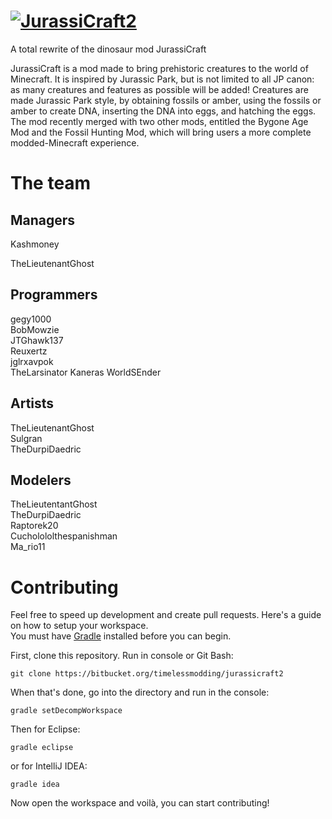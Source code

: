 # [![JurassiCraft2](http://i.imgur.com/3CXpCDv.png)](http://www.minecraftforum.net/forums/mapping-and-modding/minecraft-mods/2320045)
A total rewrite of the dinosaur mod JurassiCraft

JurassiCraft is a mod made to bring prehistoric creatures to the world of Minecraft. It is inspired by Jurassic Park, but is not limited to all JP canon: as many creatures and features as possible will be added! Creatures are made Jurassic Park style, by obtaining fossils or amber, using the fossils or amber to create DNA, inserting the DNA into eggs, and hatching the eggs. The mod recently merged with two other mods, entitled the Bygone Age Mod and the Fossil Hunting Mod, which will bring users a more complete modded-Minecraft experience.

# The team
## Managers
Kashmoney

TheLieutenantGhost

## Programmers
gegy1000  
BobMowzie  
JTGhawk137  
Reuxertz  
jglrxavpok  
TheLarsinator
Kaneras
WorldSEnder

## Artists
TheLieutenantGhost  
Sulgran  
TheDurpiDaedric  

## Modelers
TheLieutentantGhost  
TheDurpiDaedric  
Raptorek20  
Cucholololthespanishman   
Ma_rio11  


# Contributing
Feel free to speed up development and create pull requests. Here's a guide on how to setup your workspace.  
You must have [Gradle](http://gradle.org/) installed before you can begin.

First, clone this repository.
Run in console or Git Bash:
```
git clone https://bitbucket.org/timelessmodding/jurassicraft2
```

When that's done, go into the directory and run in the console:
```
gradle setDecompWorkspace
```

Then for Eclipse:
```
gradle eclipse
```

or for IntelliJ IDEA:
```
gradle idea
```

Now open the workspace and voilà, you can start contributing!